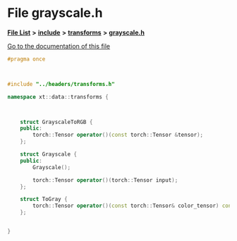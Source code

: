 

# File grayscale.h

[**File List**](files.md) **>** [**include**](dir_d44c64559bbebec7f509842c48db8b23.md) **>** [**transforms**](dir_de1d6215dd8b8d2c901daadc91a23b6e.md) **>** [**grayscale.h**](grayscale_8h.md)

[Go to the documentation of this file](grayscale_8h.md)


```C++
#pragma once



#include "../headers/transforms.h"

namespace xt::data::transforms {



    struct GrayscaleToRGB {
    public:
        torch::Tensor operator()(const torch::Tensor &tensor);
    };

    struct Grayscale {
    public:
        Grayscale();

        torch::Tensor operator()(torch::Tensor input);
    };

    struct ToGray {
        torch::Tensor operator()(const torch::Tensor& color_tensor) const;
    };


}
```


